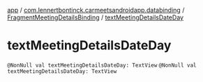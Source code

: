 [app](../../index.md) / [com.lennertbontinck.carmeetsandroidapp.databinding](../index.md) / [FragmentMeetingDetailsBinding](index.md) / [textMeetingDetailsDateDay](./text-meeting-details-date-day.md)

# textMeetingDetailsDateDay

`@NonNull val textMeetingDetailsDateDay: TextView`
`@NonNull val textMeetingDetailsDateDay: TextView`